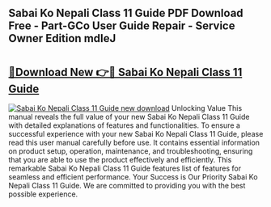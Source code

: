 ## Sabai Ko Nepali Class 11 Guide PDF Download Free - Part-GCo User Guide Repair - Service Owner Edition mdIeJ

# <h2><a href="http://bc52627.oget.top/?id=Sabai+Ko+Nepali+Class+11+Guide">🔗Download New 👉🔴 Sabai Ko Nepali Class 11 Guide</a></h2>

[![Sabai Ko Nepali Class 11 Guide new download](https://i.imgur.com/5g1atiW.png)](http://bc52627.oget.top/?id=Sabai+Ko+Nepali+Class+11+Guide)
Unlocking Value This manual reveals the full value of your new Sabai Ko Nepali Class 11 Guide with detailed explanations of features and functionalities. To ensure a successful experience with your new Sabai Ko Nepali Class 11 Guide, please read this user manual carefully before use. It contains essential information on product setup, operation, maintenance, and troubleshooting, ensuring that you are able to use the product effectively and efficiently. This remarkable Sabai Ko Nepali Class 11 Guide features list of features for seamless and efficient performance. Your Success is Our Priority Sabai Ko Nepali Class 11 Guide. We are committed to providing you with the best possible experience.
